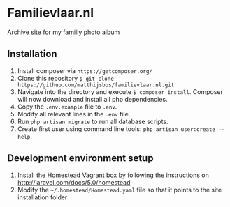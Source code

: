 # Familievlaar.nl
Archive site for my familiy photo album


## Installation
1. Install composer via `https://getcomposer.org/`
2. Clone this repository `$ git clone https://github.com/matthijsbos/familievlaar.nl.git`
3. Navigate into the directory and execute `$ composer install`. Composer will
   now download and install all php dependencies.
4. Copy the `.env.example` file to `.env`.
5. Modify all relevant lines in the `.env` file.
6. Run `php artisan migrate` to run all database scripts.
7. Create first user using command line tools: `php artisan user:create --help`.


## Development environment setup
1. Install the Homestead Vagrant box by following the instructions on http://laravel.com/docs/5.0/homestead
2. Modify the `~/.homestead/Homestead.yaml` file so that it points to the 
   site installation folder


